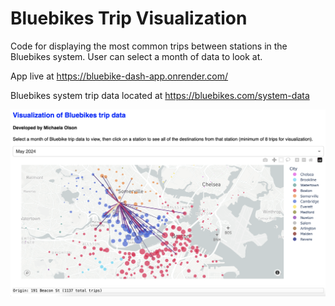 # Bluebikes Trip Visualization

Code for displaying the most common trips between stations in the Bluebikes system. User can select a month of data to look at.

App live at https://bluebike-dash-app.onrender.com/

Bluebikes system trip data located at https://bluebikes.com/system-data

![alt text](src/assets/dashboard_preview.png)
